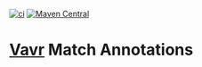 [![ci](https://github.com/vavr-io/vavr-match/actions/workflows/build.yml/badge.svg)](https://github.com/vavr-io/vavr-match/actions/workflows/build.yml)
[![Maven Central](https://maven-badges.herokuapp.com/maven-central/io.vavr/vavr-match/badge.png)](https://maven-badges.herokuapp.com/maven-central/io.vavr/vavr-match)

# [Vavr](http://vavr.io/) Match Annotations
